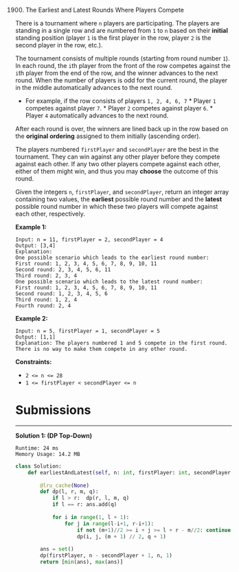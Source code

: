 1900. The Earliest and Latest Rounds Where Players Compete

There is a tournament where `n` players are participating. The players are standing in a single row and are numbered from `1` to `n` based on their **initial** standing position (player `1` is the first player in the row, player `2` is the second player in the row, etc.).

The tournament consists of multiple rounds (starting from round number `1`). In each round, the `i`th player from the front of the row competes against the `i`th player from the end of the row, and the winner advances to the next round. When the number of players is odd for the current round, the player in the middle automatically advances to the next round.

* For example, if the row consists of players `1, 2, 4, 6, 7`
        * Player `1` competes against player `7`.
        * Player `2` competes against player `6`.
        * Player `4` automatically advances to the next round.

After each round is over, the winners are lined back up in the row based on the **original ordering** assigned to them initially (ascending order).

The players numbered `firstPlayer` and `secondPlayer` are the best in the tournament. They can win against any other player before they compete against each other. If any two other players compete against each other, either of them might win, and thus you may **choose** the outcome of this round.

Given the integers `n`, `firstPlayer`, and `secondPlayer`, return an integer array containing two values, the **earliest** possible round number and the **latest** possible round number in which these two players will compete against each other, respectively.

 

**Example 1:**
```
Input: n = 11, firstPlayer = 2, secondPlayer = 4
Output: [3,4]
Explanation:
One possible scenario which leads to the earliest round number:
First round: 1, 2, 3, 4, 5, 6, 7, 8, 9, 10, 11
Second round: 2, 3, 4, 5, 6, 11
Third round: 2, 3, 4
One possible scenario which leads to the latest round number:
First round: 1, 2, 3, 4, 5, 6, 7, 8, 9, 10, 11
Second round: 1, 2, 3, 4, 5, 6
Third round: 1, 2, 4
Fourth round: 2, 4
```

**Example 2:**
```
Input: n = 5, firstPlayer = 1, secondPlayer = 5
Output: [1,1]
Explanation: The players numbered 1 and 5 compete in the first round.
There is no way to make them compete in any other round.
```

**Constraints:**

* `2 <= n <= 28`
* `1 <= firstPlayer < secondPlayer <= n`

# Submissions
---
**Solution 1: (DP Top-Down)**
```
Runtime: 24 ms
Memory Usage: 14.2 MB
```
```python
class Solution:
    def earliestAndLatest(self, n: int, firstPlayer: int, secondPlayer: int) -> List[int]:
        
        @lru_cache(None)
        def dp(l, r, m, q):
            if l > r:  dp(r, l, m, q)
            if l == r: ans.add(q)
            
            for i in range(1, l + 1):
                for j in range(l-i+1, r-i+1):
                    if not (m+1)//2 >= i + j >= l + r - m//2: continue
                    dp(i, j, (m + 1) // 2, q + 1)
        
        ans = set()
        dp(firstPlayer, n - secondPlayer + 1, n, 1)
        return [min(ans), max(ans)]
```

